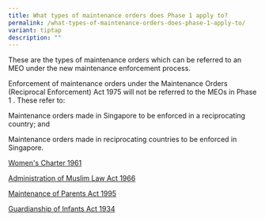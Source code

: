 ```yaml
---
title: What types of maintenance orders does Phase 1 apply to?
permalink: /what-types-of-maintenance-orders-does-phase-1-apply-to/
variant: tiptap
description: ""
---
```

<p>These are the types of maintenance orders which can be referred to an
MEO under the new maintenance enforcement process.</p>
<p>Enforcement of maintenance orders under the Maintenance Orders (Reciprocal
Enforcement) Act 1975 will not be referred to the MEOs in Phase 1 . These
refer to:</p>
<p>Maintenance orders made in Singapore to be enforced in a reciprocating
country; and</p>
<p>Maintenance orders made in reciprocating countries to be enforced in Singapore.</p>
<p><a href="https://staging.d2rudvgarph4ka.amplifyapp.com/women-s-charter-1961/" rel="noopener noreferrer nofollow" target="_blank">Women's Charter 1961</a>
</p>
<p><a href="https://staging.d2rudvgarph4ka.amplifyapp.com/administration-of-muslim-law-act-1966/" rel="noopener noreferrer nofollow" target="_blank">Administration of Muslim Law Act 1966</a>
</p>
<p><a href="https://staging.d2rudvgarph4ka.amplifyapp.com/maintenance-of-parents-act-1995/" rel="noopener noreferrer nofollow" target="_blank">Maintenance of Parents Act 1995</a>
</p>
<p><a href="https://staging.d2rudvgarph4ka.amplifyapp.com/guardianship-of-infants-act-1934/" rel="noopener noreferrer nofollow" target="_blank">Guardianship of Infants Act 1934</a>
</p>